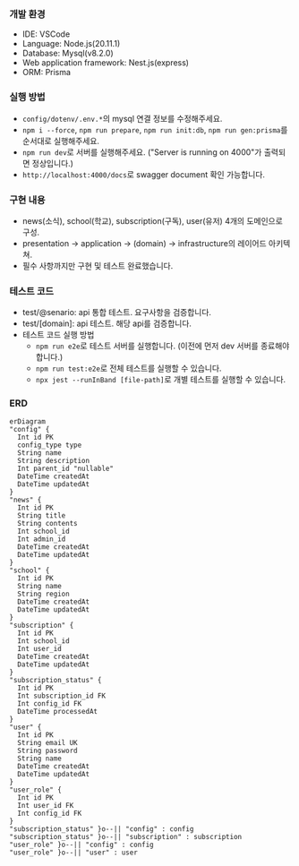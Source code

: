 ### 개발 환경

- IDE: VSCode
- Language: Node.js(20.11.1)
- Database: Mysql(v8.2.0)
- Web application framework: Nest.js(express)
- ORM: Prisma

### 실행 방법

- `config/dotenv/.env.*`의 mysql 연결 정보를 수정해주세요.
- `npm i --force`, `npm run prepare`, `npm run init:db`, `npm run gen:prisma`를 순서대로 실행해주세요.
- `npm run dev`로 서버를 실행해주세요. ("Server is running on 4000"가 출력되면 정상입니다.)
- `http://localhost:4000/docs`로 swagger document 확인 가능합니다.

### 구현 내용

- news(소식), school(학교), subscription(구독), user(유저) 4개의 도메인으로 구성.
- presentation -> application -> (domain) -> infrastructure의 레이어드 아키텍쳐.
- 필수 사항까지만 구현 및 테스트 완료했습니다.

### 테스트 코드

- test/@senario: api 통합 테스트. 요구사항을 검증합니다.
- test/[domain]: api 테스트. 해당 api를 검증합니다.
- 테스트 코드 실행 방법
  - `npm run e2e`로 테스트 서버를 실행합니다. (이전에 먼저 dev 서버를 종료해야 합니다.)
  - `npm run test:e2e`로 전체 테스트를 실행할 수 있습니다.
  - `npx jest --runInBand [file-path]`로 개별 테스트를 실행할 수 있습니다.

### ERD

```mermaid
erDiagram
"config" {
  Int id PK
  config_type type
  String name
  String description
  Int parent_id "nullable"
  DateTime createdAt
  DateTime updatedAt
}
"news" {
  Int id PK
  String title
  String contents
  Int school_id
  Int admin_id
  DateTime createdAt
  DateTime updatedAt
}
"school" {
  Int id PK
  String name
  String region
  DateTime createdAt
  DateTime updatedAt
}
"subscription" {
  Int id PK
  Int school_id
  Int user_id
  DateTime createdAt
  DateTime updatedAt
}
"subscription_status" {
  Int id PK
  Int subscription_id FK
  Int config_id FK
  DateTime processedAt
}
"user" {
  Int id PK
  String email UK
  String password
  String name
  DateTime createdAt
  DateTime updatedAt
}
"user_role" {
  Int id PK
  Int user_id FK
  Int config_id FK
}
"subscription_status" }o--|| "config" : config
"subscription_status" }o--|| "subscription" : subscription
"user_role" }o--|| "config" : config
"user_role" }o--|| "user" : user
```
